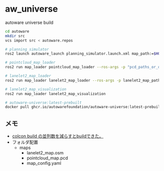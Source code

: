 # aw_universe
autoware universe build


```bash
cd autoware
mkdir src
vcs import src < autoware.repos

# planning_simulator
ros2 launch autoware_launch planning_simulator.launch.xml map_path:=$HOME/aw_universe/maps/town10 vehicle_model:=sample_vehicle sensor_model:=sample_sensor_kit

# pointcloud_map_loader
ros2 run map_loader pointcloud_map_loader --ros-args -p "pcd_paths_or_directory:=[path/to/pointcloud1.pcd, path/to/pointcloud2.pcd, ...]"`

# lanelet2_map_loader
ros2 run map_loader lanelet2_map_loader --ros-args -p lanelet2_map_path:=path/to/map.osm

# lanelet2_map_visualization
ros2 run map_loader lanelet2_map_visualization

# autoware-universe:latest-prebuilt
docker pull ghcr.io/autowarefoundation/autoware-universe:latest-prebuilt
```

## メモ
- [colcon build の並列数を減らすとbuildできた。](https://zenn.dev/iwatake2222/scraps/1a8009020b8fe1)
- フォルダ配置
  - maps
    - lanelet2_map.osm
    - pointcloud_map.pcd
    - map_config.yaml
